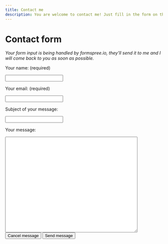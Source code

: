 ```yaml
---
title: Contact me
description: You are welcome to contact me! Just fill in the form on this page.
---
```


# Contact form
*Your form input is being handled by formspree.io, they'll send it to me and I will come back to you as soon as possible.*
<form action="https://formspree.io/marnix2813@hotmail.com" method="POST" />
    <label><p>Your name: (required)</p>
        <input type="text" name="name" required/></label>
    <label><p>Your email: (required)</p>
        <input type="email" name="email" required/></label>
    <label><p>Subject of your message:</p>
        <input type="text" name="subject"/></label><br>
    <p>Your message:</p>
        <textarea type="text" name="message" ROWS="20" COLS="50" required></textarea><br>
            <BUTTON TYPE="reset">Cancel message</BUTTON>
                <BUTTON TYPE="submit">Send message</BUTTON>
    </FORM>
